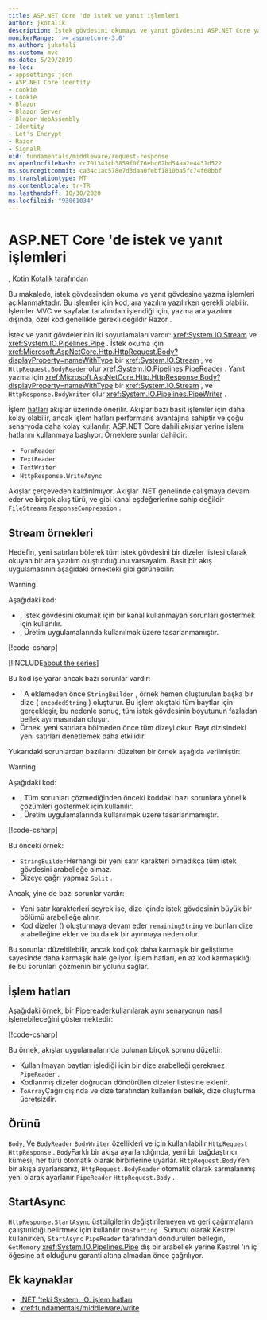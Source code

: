 ```yaml
---
title: ASP.NET Core 'de istek ve yanıt işlemleri
author: jkotalik
description: İstek gövdesini okumayı ve yanıt gövdesini ASP.NET Core yazmayı öğrenin.
monikerRange: '>= aspnetcore-3.0'
ms.author: jukotali
ms.custom: mvc
ms.date: 5/29/2019
no-loc:
- appsettings.json
- ASP.NET Core Identity
- cookie
- Cookie
- Blazor
- Blazor Server
- Blazor WebAssembly
- Identity
- Let's Encrypt
- Razor
- SignalR
uid: fundamentals/middleware/request-response
ms.openlocfilehash: cc701343cb3859f0f76ebc62bd54aa2e4431d522
ms.sourcegitcommit: ca34c1ac578e7d3daa0febf1810ba5fc74f60bbf
ms.translationtype: MT
ms.contentlocale: tr-TR
ms.lasthandoff: 10/30/2020
ms.locfileid: "93061034"
---
```

# <a name="request-and-response-operations-in-aspnet-core"></a>ASP.NET Core 'de istek ve yanıt işlemleri

, [Kotin Kotalik](https://github.com/jkotalik) tarafından

Bu makalede, istek gövdesinden okuma ve yanıt gövdesine yazma işlemleri açıklanmaktadır. Bu işlemler için kod, ara yazılım yazılırken gerekli olabilir. İşlemler MVC ve sayfalar tarafından işlendiği için, yazma ara yazılımı dışında, özel kod genellikle gerekli değildir Razor .

İstek ve yanıt gövdelerinin iki soyutlamaları vardır: <xref:System.IO.Stream> ve <xref:System.IO.Pipelines.Pipe> . İstek okuma için <xref:Microsoft.AspNetCore.Http.HttpRequest.Body?displayProperty=nameWithType> bir <xref:System.IO.Stream> , ve `HttpRequest.BodyReader` olur <xref:System.IO.Pipelines.PipeReader> . Yanıt yazma için <xref:Microsoft.AspNetCore.Http.HttpResponse.Body?displayProperty=nameWithType> bir <xref:System.IO.Stream> , ve `HttpResponse.BodyWriter` olur <xref:System.IO.Pipelines.PipeWriter> .

İşlem [hatları](/dotnet/standard/io/pipelines) akışlar üzerinde önerilir. Akışlar bazı basit işlemler için daha kolay olabilir, ancak işlem hatları performans avantajına sahiptir ve çoğu senaryoda daha kolay kullanılır. ASP.NET Core dahili akışlar yerine işlem hatlarını kullanmaya başlıyor. Örneklere şunlar dahildir:

* `FormReader`
* `TextReader`
* `TextWriter`
* `HttpResponse.WriteAsync`

Akışlar çerçeveden kaldırılmıyor. Akışlar .NET genelinde çalışmaya devam eder ve birçok akış türü, ve gibi kanal eşdeğerlerine sahip değildir `FileStreams` `ResponseCompression` .

## <a name="stream-examples"></a>Stream örnekleri

Hedefin, yeni satırları bölerek tüm istek gövdesini bir dizeler listesi olarak okuyan bir ara yazılım oluşturduğunu varsayalım. Basit bir akış uygulamasının aşağıdaki örnekteki gibi görünebilir:

> [!WARNING]
> Aşağıdaki kod:
> * , İstek gövdesini okumak için bir kanal kullanmayan sorunları göstermek için kullanılır.
> * , Üretim uygulamalarında kullanılmak üzere tasarlanmamıştır.

[!code-csharp[](request-response/samples/3.x/RequestResponseSample/Startup.cs?name=GetListOfStringsFromStream)]

[!INCLUDE[about the series](~/includes/code-comments-loc.md)]

Bu kod işe yarar ancak bazı sorunlar vardır:

* ' A eklemeden önce `StringBuilder` , örnek hemen oluşturulan başka bir dize ( `encodedString` ) oluşturur. Bu işlem akıştaki tüm baytlar için gerçekleşir, bu nedenle sonuç, tüm istek gövdesinin boyutunun fazladan bellek ayırmasından oluşur.
* Örnek, yeni satırlara bölmeden önce tüm dizeyi okur. Bayt dizisindeki yeni satırları denetlemek daha etkilidir.

Yukarıdaki sorunlardan bazılarını düzelten bir örnek aşağıda verilmiştir:

> [!WARNING]
> Aşağıdaki kod:
> * , Tüm sorunları çözmediğinden önceki koddaki bazı sorunlara yönelik çözümleri göstermek için kullanılır.
> * , Üretim uygulamalarında kullanılmak üzere tasarlanmamıştır.

[!code-csharp[](request-response/samples/3.x/RequestResponseSample/Startup.cs?name=GetListOfStringsFromStreamMoreEfficient)]

Bu önceki örnek:

* `StringBuilder`Herhangi bir yeni satır karakteri olmadıkça tüm istek gövdesini arabelleğe almaz.
* Dizeye çağrı yapmaz `Split` .

Ancak, yine de bazı sorunlar vardır:

* Yeni satır karakterleri seyrek ise, dize içinde istek gövdesinin büyük bir bölümü arabelleğe alınır.
* Kod dizeler () oluşturmaya devam eder `remainingString` ve bunları dize arabelleğine ekler ve bu da ek bir ayırmaya neden olur.

Bu sorunlar düzeltilebilir, ancak kod çok daha karmaşık bir geliştirme sayesinde daha karmaşık hale geliyor. İşlem hatları, en az kod karmaşıklığı ile bu sorunları çözmenin bir yolunu sağlar.

## <a name="pipelines"></a>İşlem hatları

Aşağıdaki örnek, bir [Pipereader](/dotnet/standard/io/pipelines#pipe)kullanılarak aynı senaryonun nasıl işlenebileceğini göstermektedir:

[!code-csharp[](request-response/samples/3.x/RequestResponseSample/Startup.cs?name=GetListOfStringFromPipe)]

Bu örnek, akışlar uygulamalarında bulunan birçok sorunu düzeltir:

* Kullanılmayan baytları işlediği için bir dize arabelleği gerekmez `PipeReader` .
* Kodlanmış dizeler doğrudan döndürülen dizeler listesine eklenir.
* `ToArray`Çağrı dışında ve dize tarafından kullanılan bellek, dize oluşturma ücretsizdir.

## <a name="adapters"></a>Örünü

`Body`, Ve `BodyReader` `BodyWriter` özellikleri ve için kullanılabilir `HttpRequest` `HttpResponse` . `Body`Farklı bir akışa ayarlandığında, yeni bir bağdaştırıcı kümesi, her türü otomatik olarak birbirlerine uyarlar. `HttpRequest.Body`Yeni bir akışa ayarlarsanız, `HttpRequest.BodyReader` otomatik olarak sarmalanmış yeni olarak ayarlanır `PipeReader` `HttpRequest.Body` .

## <a name="startasync"></a>StartAsync

`HttpResponse.StartAsync` üstbilgilerin değiştirilemeyen ve geri çağırmaların çalıştırıldığı belirtmek için kullanılır `OnStarting` . Sunucu olarak Kestrel kullanırken, `StartAsync` `PipeReader` tarafından döndürülen belleğin, `GetMemory` <xref:System.IO.Pipelines.Pipe> dış bir arabellek yerine Kestrel 'ın iç öğesine ait olduğunu garanti altına almadan önce çağrılıyor.

## <a name="additional-resources"></a>Ek kaynaklar

* [.NET 'teki System. ıO. işlem hatları](/dotnet/standard/io/pipelines)
* <xref:fundamentals/middleware/write>

<!-- Test with Postman or other tool. See image in static directory. -->
